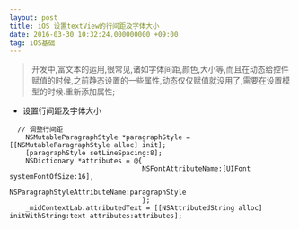 ```yaml
---
layout: post
title: iOS 设置textView的行间距及字体大小
date: 2016-03-30 10:32:24.000000000 +09:00
tag: iOS基础
---
```



> 开发中,富文本的运用,很常见,诸如字体间距,颜色,大小等,而且在动态给控件赋值的时候,之前静态设置的一些属性,动态仅仅赋值就没用了,需要在设置模型的时候.重新添加属性;


* 设置行间距及字体大小

```
  // 调整行间距
    NSMutableParagraphStyle *paragraphStyle = [[NSMutableParagraphStyle alloc] init];
    [paragraphStyle setLineSpacing:8];
    NSDictionary *attributes = @{
                                 NSFontAttributeName:[UIFont systemFontOfSize:16],
                                 NSParagraphStyleAttributeName:paragraphStyle
                                 };
    _midContextLab.attributedText = [[NSAttributedString alloc] initWithString:text attributes:attributes];
    

```








